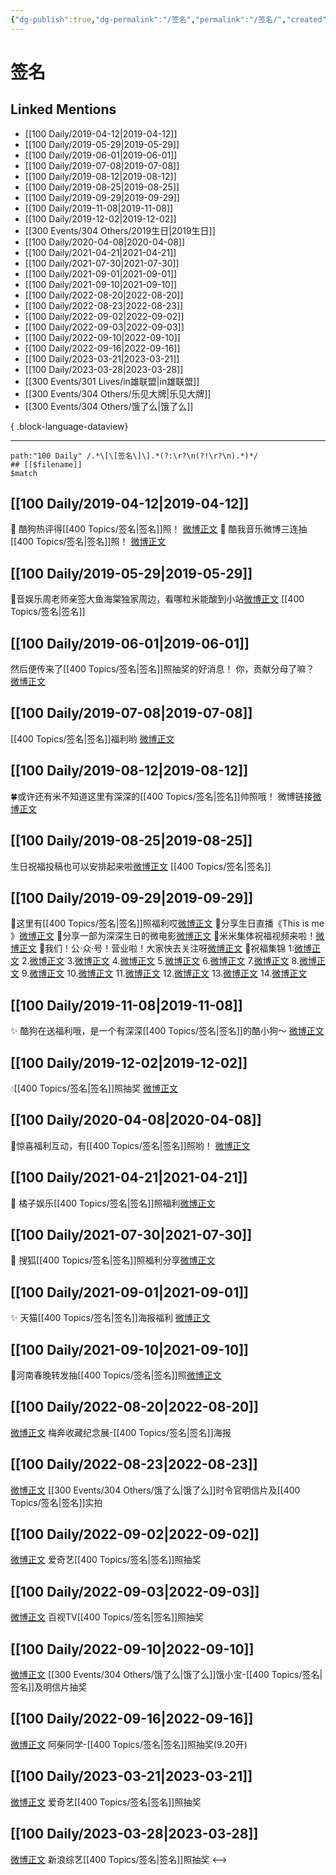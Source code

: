 ```yaml
---
{"dg-publish":true,"dg-permalink":"/签名","permalink":"/签名/","created":"2022-12-07T16:12:27.000+08:00","updated":"2023-04-10T17:23:37.000+08:00"}
---
```


# 签名

## Linked Mentions
- [[100 Daily/2019-04-12\|2019-04-12]]
- [[100 Daily/2019-05-29\|2019-05-29]]
- [[100 Daily/2019-06-01\|2019-06-01]]
- [[100 Daily/2019-07-08\|2019-07-08]]
- [[100 Daily/2019-08-12\|2019-08-12]]
- [[100 Daily/2019-08-25\|2019-08-25]]
- [[100 Daily/2019-09-29\|2019-09-29]]
- [[100 Daily/2019-11-08\|2019-11-08]]
- [[100 Daily/2019-12-02\|2019-12-02]]
- [[300 Events/304 Others/2019生日\|2019生日]]
- [[100 Daily/2020-04-08\|2020-04-08]]
- [[100 Daily/2021-04-21\|2021-04-21]]
- [[100 Daily/2021-07-30\|2021-07-30]]
- [[100 Daily/2021-09-01\|2021-09-01]]
- [[100 Daily/2021-09-10\|2021-09-10]]
- [[100 Daily/2022-08-20\|2022-08-20]]
- [[100 Daily/2022-08-23\|2022-08-23]]
- [[100 Daily/2022-09-02\|2022-09-02]]
- [[100 Daily/2022-09-03\|2022-09-03]]
- [[100 Daily/2022-09-10\|2022-09-10]]
- [[100 Daily/2022-09-16\|2022-09-16]]
- [[100 Daily/2023-03-21\|2023-03-21]]
- [[100 Daily/2023-03-28\|2023-03-28]]
- [[300 Events/301 Lives/in雄联盟\|in雄联盟]]
- [[300 Events/304 Others/乐见大牌\|乐见大牌]]
- [[300 Events/304 Others/饿了么\|饿了么]]

{ .block-language-dataview}

---

```expander
path:"100 Daily" /.*\[\[签名\]\].*(?:\r?\n(?!\r?\n).*)*/
## [[$filename]]
$match
```
## [[100 Daily/2019-04-12\|2019-04-12]]
🎵 酷狗热评得[[400 Topics/签名\|签名]]照！
[微博正文](https://m.weibo.cn/6466290670/4360252838872949)
🎵 酷我音乐微博三连抽[[400 Topics/签名\|签名]]照！
[微博正文](https://m.weibo.cn/6466290670/4360261387694510)
## [[100 Daily/2019-05-29\|2019-05-29]]
🌟音娱乐周老师亲签大鱼海棠独家周边，看哪粒米能酸到小站[微博正文](https://m.weibo.cn/6466290670/4377270355353603) [[400 Topics/签名\|签名]]

## [[100 Daily/2019-06-01\|2019-06-01]]
然后便传来了[[400 Topics/签名\|签名]]照抽奖的好消息！
你，贡献分母了嘛？
[微博正文](https://m.weibo.cn/6466290670/4378284223226812)
## [[100 Daily/2019-07-08\|2019-07-08]]
[[400 Topics/签名\|签名]]福利哟
[微博正文](https://m.weibo.cn/6466290670/4391740863415714)
## [[100 Daily/2019-08-12\|2019-08-12]]
🍀或许还有米不知道这里有深深的[[400 Topics/签名\|签名]]帅照哦！
微博链接[微博正文](https://m.weibo.cn/6466290670/4404525345601230)

## [[100 Daily/2019-08-25\|2019-08-25]]
生日祝福投稿也可以安排起来啦[微博正文](https://weibo.com/detail/4409212966724004) [[400 Topics/签名\|签名]]

## [[100 Daily/2019-09-29\|2019-09-29]]
🍭这里有[[400 Topics/签名\|签名]]照福利哎[微博正文](https://m.weibo.cn/6466290670/4421935083638710)
🍭分享生日直播《This is me 》[微博正文](https://m.weibo.cn/6466290670/4422001495809578)
🍭分享一部为深深生日的微电影[微博正文](https://m.weibo.cn/6466290670/4421805685263355)
🍭米米集体祝福视频来啦！[微博正文](https://m.weibo.cn/6466290670/4422019192329696)
🍭我们！公·众·号！营业啦！大家快去关注呀[微博正文](https://m.weibo.cn/6466290670/4422003799250714)
🍭祝福集锦
1:[微博正文](https://m.weibo.cn/6466290670/4421788118893104)
2.[微博正文](https://m.weibo.cn/6466290670/4421788547188777)
3.[微博正文](https://m.weibo.cn/6466290670/4421795937036329)
4.[微博正文](https://m.weibo.cn/6466290670/4421796272939766)
5.[微博正文](https://m.weibo.cn/6466290670/4421799062178941)
6.[微博正文](https://m.weibo.cn/6466290670/4421802312684038)
7.[微博正文](https://m.weibo.cn/6466290670/4421814325546911)
8.[微博正文](https://m.weibo.cn/6466290670/4421814530465379)
9.[微博正文](https://m.weibo.cn/6466290670/4421815466323847)
10.[微博正文](https://m.weibo.cn/6466290670/4421827067599704)
11.[微博正文](https://m.weibo.cn/6466290670/4421842351827424)
12.[微博正文](https://m.weibo.cn/6466290670/4421915748125028)
13.[微博正文](https://m.weibo.cn/6466290670/4421917395812480)
14.[微博正文](https://m.weibo.cn/6466290670/4421918410852820)
## [[100 Daily/2019-11-08\|2019-11-08]]
✨ 酷狗在送福利哦，是一个有深深[[400 Topics/签名\|签名]]的酷小狗～
[微博正文](https://m.weibo.cn/6466290670/4436465574303996)

## [[100 Daily/2019-12-02\|2019-12-02]]
💧[[400 Topics/签名\|签名]]照抽奖 [微博正文](https://m.weibo.cn/6466290670/4445211293434662)

## [[100 Daily/2020-04-08\|2020-04-08]]
🎁惊喜福利互动，有[[400 Topics/签名\|签名]]照哟！
[微博正文](https://m.weibo.cn/6466290670/4491404321391876)​
## [[100 Daily/2021-04-21\|2021-04-21]]
🌟 橘子娱乐[[400 Topics/签名\|签名]]照福利[微博正文](https://m.weibo.cn/6466290670/4628397164594686)
## [[100 Daily/2021-07-30\|2021-07-30]]
💫 搜狐[[400 Topics/签名\|签名]]照福利分享[微博正文](https://m.weibo.cn/6466290670/4664717547145523)
## [[100 Daily/2021-09-01\|2021-09-01]]
✨ 天猫[[400 Topics/签名\|签名]]海报福利 [微博正文](https://m.weibo.cn/6466290670/4676692209046053)
## [[100 Daily/2021-09-10\|2021-09-10]]
🌟河南春晚转发抽[[400 Topics/签名\|签名]]照[微博正文](https://m.weibo.cn/6466290670/4680020150715573)
## [[100 Daily/2022-08-20\|2022-08-20]]
[微博正文](https://weibo.com/detail/4804511896175951) 梅奔收藏纪念展-[[400 Topics/签名\|签名]]海报
## [[100 Daily/2022-08-23\|2022-08-23]]
[微博正文](https://m.weibo.cn/7756461320/4805604101587567) [[300 Events/304 Others/饿了么\|饿了么]]时令官明信片及[[400 Topics/签名\|签名]]实拍
## [[100 Daily/2022-09-02\|2022-09-02]]
[微博正文](https://m.weibo.cn/1731986465/4809296925430727) 爱奇艺[[400 Topics/签名\|签名]]照抽奖
## [[100 Daily/2022-09-03\|2022-09-03]]
[微博正文](https://m.weibo.cn/7516842376/4809621560363974) 百视TV[[400 Topics/签名\|签名]]照抽奖
## [[100 Daily/2022-09-10\|2022-09-10]]
[微博正文](https://weibo.com/2606197387/M55jf4NHF) [[300 Events/304 Others/饿了么\|饿了么]]饿小宝-[[400 Topics/签名\|签名]]及明信片抽奖
## [[100 Daily/2022-09-16\|2022-09-16]]
[微博正文](https://m.weibo.cn/5341246345/4814288571072666) 阿柴同学-[[400 Topics/签名\|签名]]照抽奖(9.20开)
## [[100 Daily/2023-03-21\|2023-03-21]]
[微博正文](https://weibo.com/1731986465/4881726859644110) 爱奇艺[[400 Topics/签名\|签名]]照抽奖
## [[100 Daily/2023-03-28\|2023-03-28]]
[微博正文](http://weibo.com/1878335471/MzmJc9oi2) 新浪综艺[[400 Topics/签名\|签名]]照抽奖
<-->
